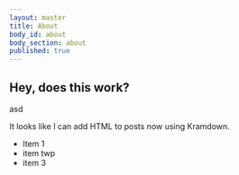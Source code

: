 ```yaml
---
layout: master
title: About
body_id: about
body_section: about
published: true
---
```


## Hey, does this work?

<div id="testing">asd</div>

It looks like I can add HTML to posts now using Kramdown.

- Item 1
- item twp
- item 3

